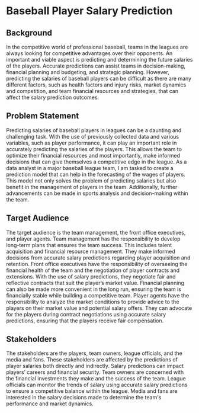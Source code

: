 # Baseball Player Salary Prediction

## Background
In the competitive world of professional baseball, teams in the leagues are always looking for competitive advantages over their opponents. An important and viable aspect is predicting and determining the future salaries of the players. Accurate predictions can assist teams in decision-making, financial planning and budgeting, and strategic planning. However, predicting the salaries of baseball players can be difficult as there are many different factors, such as health factors and injury risks, market dynamics and competition, and team financial resources and strategies, that can affect the salary prediction outcomes.

## Problem Statement
Predicting salaries of baseball players in leagues can be a daunting and challenging task. With the use of previously collected data and various variables, such as player performance, it can play an important role in accurately predicting the salaries of the players. This allows the team to optimize their financial resources and most importantly, make informed decisions that can give themselves a competitive edge in the league. As a data analyst in a major baseball league team, I am tasked to create a prediction model that can help in the forecasting of the wages of players. This model not only solves the problem of predicting salaries but also benefit in the management of players in the team. Additionally, further advancements can be made in sports analysis and decision-making within the team.

## Target Audience 
The target audience is the team management, the front office executives, and player agents. Team management has the responsibility to develop long-term plans that ensures the team success. This includes talent acquisition and financial resource management. They make informed decisions from accurate salary predictions regarding player acquisition and retention. Front office executives have the responsibility of overseeing the financial health of the team and the negotiation of player contracts and extensions. With the use of salary predictions, they negotiate fair and reflective contracts that suit the player’s market value. Financial planning can also be made more convenient in the long run, ensuring the team is financially stable while building a competitive team. Player agents have the responsibility to analyze the market conditions to provide advice to the players on their market value and potential salary offers. They can advocate for the players during contract negotiations using accurate salary predictions, ensuring that the players receive fair compensation. 

## Stakeholders 
The stakeholders are the players, team owners, league officials, and the media and fans. These stakeholders are affected by the predictions of player salaries both directly and indirectly. Salary predictions can impact players’ careers and financial security. Team owners are concerned with the financial investments they make and the success of the team. League officials can monitor the trends of salary using accurate salary predictions to ensure a competitive balance within the league. Media and fans are interested in the salary decisions made to determine the team's performance and market dynamics. 
